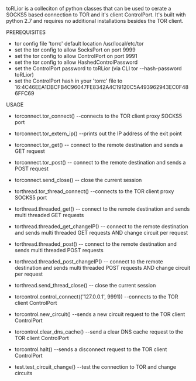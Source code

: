 toRLior is a colleciton of python classes that can be used to cerate a SOCKS5 based connection to TOR and it's client ControlPort.
It's built with python 2.7 and requires no additional installations besides the TOR client.


PREREQUISITES
- tor config file 'torrc' default location /usr/local/etc/tor
- set the tor config to allow SocksPort on port 9999
- set the tor config to allow ControlPort on port 9991
- set the tor config to allow HashedControlPassword
- set the ControlPort password to toRLior (via CLI tor --hash-password toRLior)
- set the ControlPort hash in your 'torrc' file to 16:4C46EEA1DBCFB4C96047FE8342A4C19120C5A493962943EC0F486FFC69


USAGE
- torconnect.tor_connect()
	--connects to the TOR client proxy SOCKS5 port
- torconnect.tor_extern_ip()
	--prints out the IP address of the exit point
- torconnect.tor_get()
	-- connect to the remote destination and sends a GET request
- torconnect.tor_post()
	-- connect to the remote destination and sends a POST request
- torconnect.send_close()
	-- close the current session


- torthread.tor_thread_connect()
	--connects to the TOR client proxy SOCKS5 port
- torthread.threaded_get()
	-- connect to the remote destination and sends multi threaded GET requests
- torthread.threaded_get_changeIP()
	-- connect to the remote destination and sends multi threaded GET requests AND change circuit per request
- torthread.threaded_post()
	-- connect to the remote destination and sends multi threaded POST requests
- torthread.threaded_post_changeIP()
	-- connect to the remote destination and sends multi threaded POST requests AND change circuit per request
- torthread.send_thread_close()
	-- close the current session


- torcontrol.control_connect(('127.0.0.1', 9991))
	--connects to the TOR client ControlPort
- torcontrol.new_circuit()
	--sends a new circuit request to the TOR client ControlPort
- torcontrol.clear_dns_cache()
	--send a clear DNS cache request to the TOR client ControlPort
- torcontrol.halt()
	--sends a disconnect request to the TOR client ControlPort

- test.test_circuit_change()
	--test the connection to TOR and change circuits